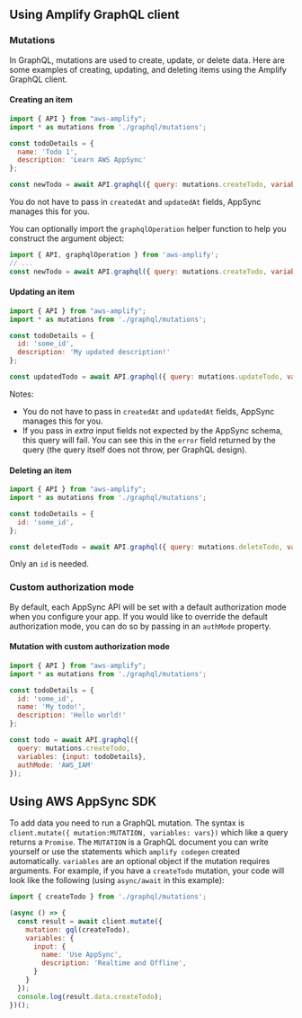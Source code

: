 ## Using Amplify GraphQL client

### Mutations

In GraphQL, mutations are used to create, update, or delete data. Here are some examples of creating, updating, and deleting items using the Amplify GraphQL client.

#### Creating an item

```javascript
import { API } from "aws-amplify";
import * as mutations from './graphql/mutations';

const todoDetails = {
  name: 'Todo 1',
  description: 'Learn AWS AppSync'
};

const newTodo = await API.graphql({ query: mutations.createTodo, variables: {input: todoDetails}}));
```

You do not have to pass in `createdAt` and `updatedAt` fields, AppSync manages this for you.

You can optionally import the `graphqlOperation` helper function to help you construct the argument object:

```javascript
import { API, graphqlOperation } from 'aws-amplify';
// ...
const newTodo = await API.graphql({ query: mutations.createTodo, variables: {input: todoDetails}})); // equivalent to above example
```

#### Updating an item

```javascript
import { API } from "aws-amplify";
import * as mutations from './graphql/mutations';

const todoDetails = {
  id: 'some_id',
  description: 'My updated description!'
};

const updatedTodo = await API.graphql({ query: mutations.updateTodo, variables: {input: todoDetails}}));
```

Notes:

- You do not have to pass in `createdAt` and `updatedAt` fields, AppSync manages this for you.
- If you pass in *extra* input fields not expected by the AppSync schema, this query will fail. You can see this in the `error` field returned by the query (the query itself does not throw, per GraphQL design).

#### Deleting an item

```javascript
import { API } from "aws-amplify";
import * as mutations from './graphql/mutations';

const todoDetails = {
  id: 'some_id',
};

const deletedTodo = await API.graphql({ query: mutations.deleteTodo, variables: {input: todoDetails}}));
```

Only an `id` is needed.

### Custom authorization mode

By default, each AppSync API will be set with a default authorization mode when you configure your app. If you would like to override the default authorization mode, you can do so by passing in an `authMode` property.

#### Mutation with custom authorization mode

```js
import { API } from "aws-amplify";
import * as mutations from './graphql/mutations';

const todoDetails = {
  id: 'some_id',
  name: 'My todo!',
  description: 'Hello world!'
};

const todo = await API.graphql({
  query: mutations.createTodo,
  variables: {input: todoDetails},
  authMode: 'AWS_IAM'
});
```

## Using AWS AppSync SDK 

To add data you need to run a GraphQL mutation. The syntax is `client.mutate({ mutation:MUTATION, variables: vars})` which like a query returns a `Promise`. The `MUTATION` is a GraphQL document you can write yourself or use the statements which `amplify codegen` created automatically. `variables` are an optional object if the mutation requires arguments. For example, if you have a `createTodo` mutation, your code will look like the following (using `async/await` in this example):

```javascript
import { createTodo } from './graphql/mutations';

(async () => {
  const result = await client.mutate({
    mutation: gql(createTodo),
    variables: {
      input: {
        name: 'Use AppSync',
        description: 'Realtime and Offline',
      }
    }
  });
  console.log(result.data.createTodo);
})();
```
